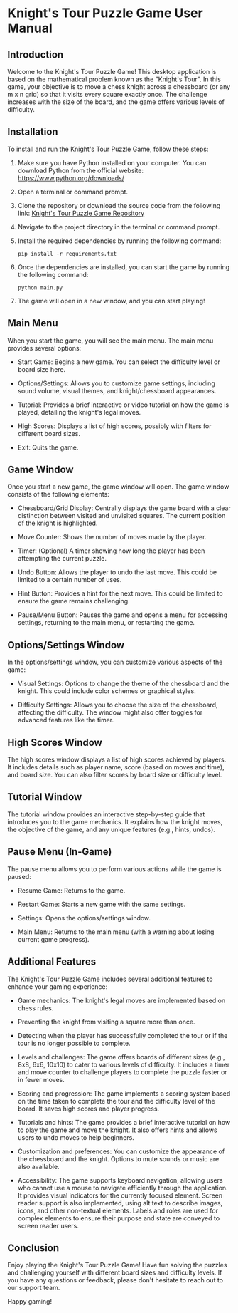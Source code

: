 # Knight's Tour Puzzle Game User Manual

## Introduction

Welcome to the Knight's Tour Puzzle Game! This desktop application is based on the mathematical problem known as the "Knight's Tour". In this game, your objective is to move a chess knight across a chessboard (or any m x n grid) so that it visits every square exactly once. The challenge increases with the size of the board, and the game offers various levels of difficulty.

## Installation

To install and run the Knight's Tour Puzzle Game, follow these steps:

1. Make sure you have Python installed on your computer. You can download Python from the official website: https://www.python.org/downloads/

2. Open a terminal or command prompt.

3. Clone the repository or download the source code from the following link: [Knight's Tour Puzzle Game Repository](https://github.com/your-repository-link)

4. Navigate to the project directory in the terminal or command prompt.

5. Install the required dependencies by running the following command:

   ```
   pip install -r requirements.txt
   ```

6. Once the dependencies are installed, you can start the game by running the following command:

   ```
   python main.py
   ```

7. The game will open in a new window, and you can start playing!

## Main Menu

When you start the game, you will see the main menu. The main menu provides several options:

- Start Game: Begins a new game. You can select the difficulty level or board size here.

- Options/Settings: Allows you to customize game settings, including sound volume, visual themes, and knight/chessboard appearances.

- Tutorial: Provides a brief interactive or video tutorial on how the game is played, detailing the knight's legal moves.

- High Scores: Displays a list of high scores, possibly with filters for different board sizes.

- Exit: Quits the game.

## Game Window

Once you start a new game, the game window will open. The game window consists of the following elements:

- Chessboard/Grid Display: Centrally displays the game board with a clear distinction between visited and unvisited squares. The current position of the knight is highlighted.

- Move Counter: Shows the number of moves made by the player.

- Timer: (Optional) A timer showing how long the player has been attempting the current puzzle.

- Undo Button: Allows the player to undo the last move. This could be limited to a certain number of uses.

- Hint Button: Provides a hint for the next move. This could be limited to ensure the game remains challenging.

- Pause/Menu Button: Pauses the game and opens a menu for accessing settings, returning to the main menu, or restarting the game.

## Options/Settings Window

In the options/settings window, you can customize various aspects of the game:

- Visual Settings: Options to change the theme of the chessboard and the knight. This could include color schemes or graphical styles.

- Difficulty Settings: Allows you to choose the size of the chessboard, affecting the difficulty. The window might also offer toggles for advanced features like the timer.

## High Scores Window

The high scores window displays a list of high scores achieved by players. It includes details such as player name, score (based on moves and time), and board size. You can also filter scores by board size or difficulty level.

## Tutorial Window

The tutorial window provides an interactive step-by-step guide that introduces you to the game mechanics. It explains how the knight moves, the objective of the game, and any unique features (e.g., hints, undos).

## Pause Menu (In-Game)

The pause menu allows you to perform various actions while the game is paused:

- Resume Game: Returns to the game.

- Restart Game: Starts a new game with the same settings.

- Settings: Opens the options/settings window.

- Main Menu: Returns to the main menu (with a warning about losing current game progress).

## Additional Features

The Knight's Tour Puzzle Game includes several additional features to enhance your gaming experience:

- Game mechanics: The knight's legal moves are implemented based on chess rules.

- Preventing the knight from visiting a square more than once.

- Detecting when the player has successfully completed the tour or if the tour is no longer possible to complete.

- Levels and challenges: The game offers boards of different sizes (e.g., 8x8, 6x6, 10x10) to cater to various levels of difficulty. It includes a timer and move counter to challenge players to complete the puzzle faster or in fewer moves.

- Scoring and progression: The game implements a scoring system based on the time taken to complete the tour and the difficulty level of the board. It saves high scores and player progress.

- Tutorials and hints: The game provides a brief interactive tutorial on how to play the game and move the knight. It also offers hints and allows users to undo moves to help beginners.

- Customization and preferences: You can customize the appearance of the chessboard and the knight. Options to mute sounds or music are also available.

- Accessibility: The game supports keyboard navigation, allowing users who cannot use a mouse to navigate efficiently through the application. It provides visual indicators for the currently focused element. Screen reader support is also implemented, using alt text to describe images, icons, and other non-textual elements. Labels and roles are used for complex elements to ensure their purpose and state are conveyed to screen reader users.

## Conclusion

Enjoy playing the Knight's Tour Puzzle Game! Have fun solving the puzzles and challenging yourself with different board sizes and difficulty levels. If you have any questions or feedback, please don't hesitate to reach out to our support team.

Happy gaming!
```